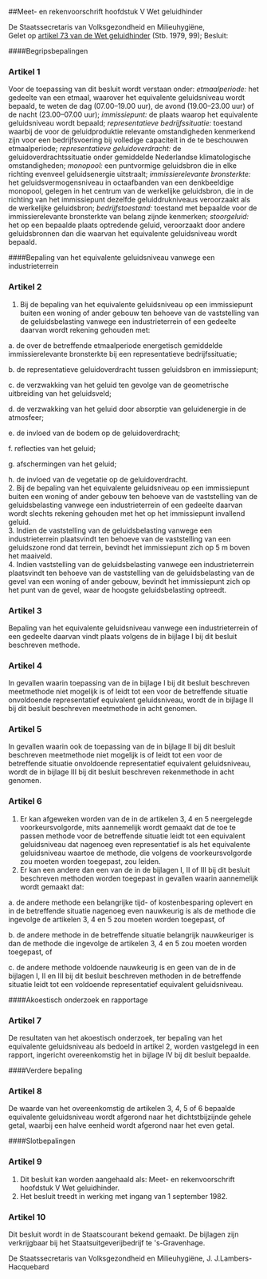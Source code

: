 <meta http-equiv='Content-Type' content='text/html; charset=utf-8' />

##Meet- en rekenvoorschrift hoofdstuk V Wet geluidhinder

De Staatssecretaris van Volksgezondheid en Milieuhygiëne,  
Gelet op [artikel 73 van de Wet geluidhinder](../../../../../../../../../wet/wet/geluidhinder/BWBR0003227/README.md) (Stb. 1979, 99);
Besluit:     

####Begripsbepalingen

### Artikel  1  

Voor de toepassing van dit besluit wordt verstaan onder:    *etmaalperiode:*   het gedeelte van een etmaal, waarover het equivalente geluidsniveau wordt bepaald, te weten de dag (07.00–19.00 uur), de avond (19.00–23.00 uur) of de nacht (23.00–07.00 uur);     *immissiepunt:*   de plaats waarop het equivalente geluidsniveau wordt bepaald;     *representatieve bedrijfssituatie:*   toestand waarbij de voor de geluidproduktie relevante omstandigheden kenmerkend zijn voor een bedrijfsvoering bij volledige capaciteit in de te beschouwen etmaalperiode;     *representatieve geluidoverdracht:*   de geluidoverdrachtssituatie onder gemiddelde Nederlandse klimatologische omstandigheden;     *monopool:*   een puntvormige geluidsbron die in elke richting evenveel geluidsenergie uitstraalt;     *immissierelevante bronsterkte:*   het geluidsvermogensniveau in octaafbanden van een denkbeeldige monopool, gelegen in het centrum van de werkelijke geluidsbron, die in de richting van het immissiepunt dezelfde geluiddrukniveaus veroorzaakt als de werkelijke geluidsbron;     *bedrijfstoestand:*   toestand met bepaalde voor de immissierelevante bronsterkte van belang zijnde kenmerken;     *stoorgeluid:*   het op een bepaalde plaats optredende geluid, veroorzaakt door andere geluidsbronnen dan die waarvan het equivalente geluidsniveau wordt bepaald.     

####Bepaling van het equivalente geluidsniveau vanwege een industrieterrein

### Artikel  2  

1.  Bij de bepaling van het equivalente geluidsniveau op een immissiepunt buiten een woning of ander gebouw ten behoeve van de vaststelling van de geluidsbelasting vanwege een industrieterrein of een gedeelte daarvan wordt rekening gehouden met: 

a. de over de betreffende etmaalperiode energetisch gemiddelde immissierelevante bronsterkte bij een representatieve bedrijfssituatie;  

b. de representatieve geluidoverdracht tussen geluidsbron en immissiepunt;  

c. de verzwakking van het geluid ten gevolge van de geometrische uitbreiding van het geluidsveld;  

d. de verzwakking van het geluid door absorptie van geluidenergie in de atmosfeer;  

e. de invloed van de bodem op de geluidoverdracht;  

f. reflecties van het geluid;  

g. afschermingen van het geluid;  

h. de invloed van de vegetatie op de geluidoverdracht.     
2.  Bij de bepaling van het equivalente geluidsniveau op een immissiepunt buiten een woning of ander gebouw ten behoeve van de vaststelling van de geluidsbelasting vanwege een industrieterrein of een gedeelte daarvan wordt slechts rekening gehouden met het op het immissiepunt invallend geluid.   
3.  Indien de vaststelling van de geluidsbelasting vanwege een industrieterrein plaatsvindt ten behoeve van de vaststelling van een geluidszone rond dat terrein, bevindt het immissiepunt zich op 5 m boven het maaiveld.   
4.  Indien vaststelling van de geluidsbelasting vanwege een industrieterrein plaatsvindt ten behoeve van de vaststelling van de geluidsbelasting van de gevel van een woning of ander gebouw, bevindt het immissiepunt zich op het punt van de gevel, waar de hoogste geluidsbelasting optreedt.   

### Artikel  3  

Bepaling van het equivalente geluidsniveau vanwege een industrieterrein of een gedeelte daarvan vindt plaats volgens de in bijlage I bij dit besluit beschreven methode.  

### Artikel  4  

In gevallen waarin toepassing van de in bijlage I bij dit besluit beschreven meetmethode niet mogelijk is of leidt tot een voor de betreffende situatie onvoldoende representatief equivalent geluidsniveau, wordt de in bijlage II bij dit besluit beschreven meetmethode in acht genomen.  

### Artikel  5  

In gevallen waarin ook de toepassing van de in bijlage II bij dit besluit beschreven meetmethode niet mogelijk is of leidt tot een voor de betreffende situatie onvoldoende representatief equivalent geluidsniveau, wordt de in bijlage III bij dit besluit beschreven rekenmethode in acht genomen.  

### Artikel  6  

1.  Er kan afgeweken worden van de in de artikelen 3, 4 en 5 neergelegde voorkeursvolgorde, mits aannemelijk wordt gemaakt dat de toe te passen methode voor de betreffende situatie leidt tot een equivalent geluidsniveau dat nagenoeg even representatief is als het equivalente geluidsniveau waartoe de methode, die volgens de voorkeursvolgorde zou moeten worden toegepast, zou leiden.   
2.  Er kan een andere dan een van de in de bijlagen I, II of III bij dit besluit beschreven methoden worden toegepast in gevallen waarin aannemelijk wordt gemaakt dat: 

a. de andere methode een belangrijke tijd- of kostenbesparing oplevert en in de betreffende situatie nagenoeg even nauwkeurig is als de methode die ingevolge de artikelen 3, 4 en 5 zou moeten worden toegepast, of  

b. de andere methode in de betreffende situatie belangrijk nauwkeuriger is dan de methode die ingevolge de artikelen 3, 4 en 5 zou moeten worden toegepast, of  

c. de andere methode voldoende nauwkeurig is en geen van de in de bijlagen I, II en III bij dit besluit beschreven methoden in de betreffende situatie leidt tot een voldoende representatief equivalent geluidsniveau.     

####Akoestisch onderzoek en rapportage

### Artikel  7  

De resultaten van het akoestisch onderzoek, ter bepaling van het equivalente geluidsniveau als bedoeld in artikel 2, worden vastgelegd in een rapport, ingericht overeenkomstig het in bijlage IV bij dit besluit bepaalde.  

####Verdere bepaling

### Artikel  8  

De waarde van het overeenkomstig de artikelen 3, 4, 5 of 6 bepaalde equivalente geluidsniveau wordt afgerond naar het dichtstbijzijnde gehele getal, waarbij een halve eenheid wordt afgerond naar het even getal.  

####Slotbepalingen

### Artikel  9  

1.  Dit besluit kan worden aangehaald als: Meet- en rekenvoorschrift hoofdstuk V Wet geluidhinder.   
2.  Het besluit treedt in werking met ingang van 1 september 1982.   

### Artikel  10  

Dit besluit wordt in de Staatscourant bekend gemaakt. De bijlagen zijn verkrijgbaar bij het Staatsuitgeverijbedrijf te 's-Gravenhage.  

De 
Staatssecretaris van Volksgezondheid en Milieuhygiëne, 
J. J.Lambers-Hacquebard    
